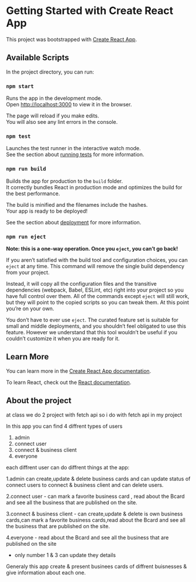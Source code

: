 # Getting Started with Create React App

This project was bootstrapped with [Create React App](https://github.com/facebook/create-react-app).

## Available Scripts

In the project directory, you can run:

### `npm start`

Runs the app in the development mode.\
Open [http://localhost:3000](http://localhost:3000) to view it in the browser.

The page will reload if you make edits.\
You will also see any lint errors in the console.

### `npm test`

Launches the test runner in the interactive watch mode.\
See the section about [running tests](https://facebook.github.io/create-react-app/docs/running-tests) for more information.

### `npm run build`

Builds the app for production to the `build` folder.\
It correctly bundles React in production mode and optimizes the build for the best performance.

The build is minified and the filenames include the hashes.\
Your app is ready to be deployed!

See the section about [deployment](https://facebook.github.io/create-react-app/docs/deployment) for more information.

### `npm run eject`

**Note: this is a one-way operation. Once you `eject`, you can’t go back!**

If you aren’t satisfied with the build tool and configuration choices, you can `eject` at any time. This command will remove the single build dependency from your project.

Instead, it will copy all the configuration files and the transitive dependencies (webpack, Babel, ESLint, etc) right into your project so you have full control over them. All of the commands except `eject` will still work, but they will point to the copied scripts so you can tweak them. At this point you’re on your own.

You don’t have to ever use `eject`. The curated feature set is suitable for small and middle deployments, and you shouldn’t feel obligated to use this feature. However we understand that this tool wouldn’t be useful if you couldn’t customize it when you are ready for it.

## Learn More

You can learn more in the [Create React App documentation](https://facebook.github.io/create-react-app/docs/getting-started).

To learn React, check out the [React documentation](https://reactjs.org/).

## About the project

at class we do 2 project with fetch api so i do with fetch api in my project

In this app you can find 4 diffrent types of users

1. admin
2. connect user
3. connect & business client
4. everyone

each diffrent user can do diffrent things at the app:

1.admin can create,update & delete business cards and can update status of connect users to connect & business client and can delete users.

2.connect user - can mark a favorite business card , read about the Bcard and see all the business that are published on the site.

3.connect & business client - can create,update & delete is own business cards,can mark a favorite business cards,read about the Bcard and see all the business that are published on the site.

4.everyone - read about the Bcard and see all the business that are published on the site

- only number 1 & 3 can update they details

Generaly this app create & present businees cards of diffrent buisnesses & give information about each one.
